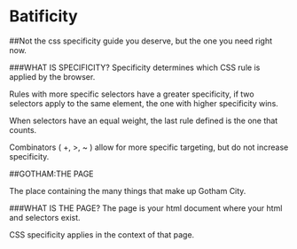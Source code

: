 # Batificity
##Not the css specificity guide you deserve, but the one you need right now.

###WHAT IS SPECIFICITY?
Specificity determines which CSS rule is applied by the browser.

Rules with more specific selectors have a greater specificity, if two selectors apply to the same element, the one with higher specificity wins.

When selectors have an equal weight, the last rule defined is the one that counts.

Combinators ( +, >, ~ ) allow for more specific targeting, but do not increase specificity.


##GOTHAM:THE PAGE

The place containing the many things that make up Gotham City.

###WHAT IS THE PAGE?
The page is your html document where your html and selectors exist.

CSS specificity applies in the context of that page.

